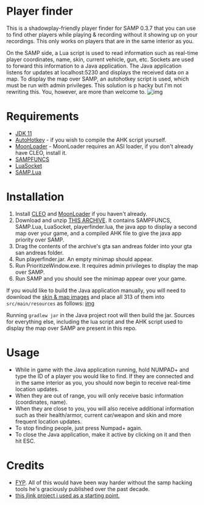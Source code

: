 # Player finder
This is a shadowplay-friendly player finder for SAMP 0.3.7 that you can use to find other players while playing & recording without it showing up on your recordings. This only works on players that are in the same interior as you. 

On the SAMP side, a Lua script is used to read information such as real-time player coordinates, name, skin, current vehicle, gun, etc. Sockets are used to forward this information to a Java application. The Java application listens for updates at localhost:5230 and displays the received data on a map. To display the map over SAMP, an autohotkey script is used, which must be run with admin privileges. This solution is p hacky but I'm not rewriting this. You, however, are more than welcome to.
![img](https://i.imgur.com/AOXesbX.jpg)

# Requirements
* [JDK 11](https://jdk.java.net/archive/)
* [AutoHotkey](https://www.autohotkey.com/) - if you wish to compile the AHK script yourself.
* [MoonLoader](https://gtaforums.com/topic/890987-moonloader/) - MoonLoader requires an ASI loader, if you don't already have CLEO, install it.
* [SAMPFUNCS](https://blast.hk/threads/17/page-138#post-279414)
* [LuaSocket](https://blast.hk/threads/16031/)
* [SAMP.Lua](https://github.com/THE-FYP/SAMP.Lua)

# Installation
1) Install [CLEO](https://cleo.li/) and [MoonLoader](https://gtaforums.com/topic/890987-moonloader/) if you haven't already.
2) Download and unzip [THIS ARCHIVE](https://www.upload.ee/files/11121066/playerfinder.rar.html). It contains SAMPFUNCS, SAMP.Lua, LuaSocket, playerfinder.lua, the java app to display a second map over your game, and a compiled AHK file to give the java app priority over SAMP.
3) Drag the contents of the archive's gta san andreas folder into your gta san andreas folder.
4) Run playerfinder.jar. An empty minimap should appear.
5) Run PrioritizeWindow.exe. It requires admin privileges to display the map over SAMP.
6) Run SAMP and you should see the minimap appear over your game.

If you would like to build the Java application manually, you will need to download the [skin & map images](https://www.upload.ee/files/11121136/gui.rar.html) and place all 313 of them into `src/main/resources` as follows: [img](https://i.imgur.com/TAF8HRe.png "Structure")

Running `gradlew jar` in the Java project root will then build the jar. Sources for everything else, including the lua script and the AHK script used to display the map over SAMP are present in this repo.

# Usage
* While in game with the Java application running, hold NUMPAD+ and type the ID of a player you would like to find. If they are connected and in the same interior as you, you should now begin to receive real-time location updates.
* When they are out of range, you will only receive basic information (coordinates, name).
* When they are close to you, you will also receive additional information such as their health/armor, current car/weapon and skin and more frequent location updates.
* To stop finding people, just press Numpad+ again.
* To close the Java application, make it active by clicking on it and then hit ESC.

# Credits
* [FYP](https://github.com/THE-FYP). All of this would have been way harder without the samp hacking tools he's graciously published over the past decade.
* [this jlink project i used as a starting point.](https://bitbucket.org/FlPe/javafx_jlink_example/src/master/)
